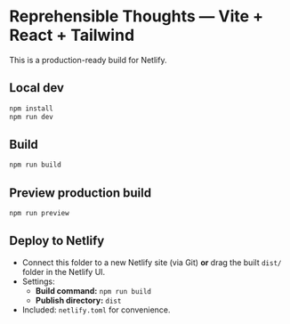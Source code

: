# Reprehensible Thoughts — Vite + React + Tailwind

This is a production-ready build for Netlify.

## Local dev
```bash
npm install
npm run dev
```

## Build
```bash
npm run build
```

## Preview production build
```bash
npm run preview
```

## Deploy to Netlify
- Connect this folder to a new Netlify site (via Git) **or** drag the built `dist/` folder in the Netlify UI.
- Settings:
  - **Build command:** `npm run build`
  - **Publish directory:** `dist`
- Included: `netlify.toml` for convenience.
